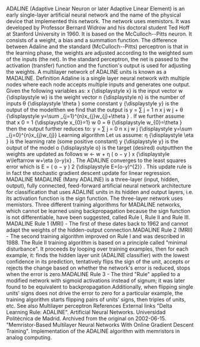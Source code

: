 ADALINE (Adaptive Linear Neuron or later Adaptive Linear Element) is an
early single-layer artificial neural network and the name of the
physical device that implemented this network. The network uses
memistors. It was developed by Professor Bernard Widrow and his doctoral
student Ted Hoff at Stanford University in 1960. It is based on the
McCulloch--Pitts neuron. It consists of a weight, a bias and a summation
function. The difference between Adaline and the standard
(McCulloch--Pitts) perceptron is that in the learning phase, the weights
are adjusted according to the weighted sum of the inputs (the net). In
the standard perceptron, the net is passed to the activation (transfer)
function and the function\'s output is used for adjusting the weights. A
multilayer network of ADALINE units is known as a MADALINE. Definition
Adaline is a single layer neural network with multiple nodes where each
node accepts multiple inputs and generates one output. Given the
following variables as: x {\\displaystyle x} is the input vector w
{\\displaystyle w} is the weight vector n {\\displaystyle n} is the
number of inputs θ {\\displaystyle \\theta } some constant y
{\\displaystyle y} is the output of the modelthen we find that the
output is y = ∑ j = 1 n x j w j + θ {\\displaystyle y=\\sum
\_{j=1}\^{n}x\_{j}w\_{j}+\\theta } . If we further assume that x 0 = 1
{\\displaystyle x\_{0}=1} w 0 = θ {\\displaystyle w\_{0}=\\theta } then
the output further reduces to: y = ∑ j = 0 n x j w j {\\displaystyle
y=\\sum \_{j=0}\^{n}x\_{j}w\_{j}} Learning algorithm Let us assume: η
{\\displaystyle \\eta } is the learning rate (some positive constant) y
{\\displaystyle y} is the output of the model o {\\displaystyle o} is
the target (desired) outputthen the weights are updated as follows w ←
w + η ( o − y ) x {\\displaystyle w\\leftarrow w+\\eta (o-y)x} . The
ADALINE converges to the least squares error which is E = ( o − y ) 2
{\\displaystyle E=(o-y)\^{2}} . This update rule is in fact the
stochastic gradient descent update for linear regression. MADALINE
MADALINE (Many ADALINE) is a three-layer (input, hidden, output), fully
connected, feed-forward artificial neural network architecture for
classification that uses ADALINE units in its hidden and output layers,
i.e. its activation function is the sign function. The three-layer
network uses memistors. Three different training algorithms for MADALINE
networks, which cannot be learned using backpropagation because the sign
function is not differentiable, have been suggested, called Rule I, Rule
II and Rule III. MADALINE Rule 1 (MRI) - The first of these dates back
to 1962 and cannot adapt the weights of the hidden-output
connection.MADALINE Rule 2 (MRII) - The second training algorithm
improved on Rule I and was described in 1988. The Rule II training
algorithm is based on a principle called \"minimal disturbance\". It
proceeds by looping over training examples, then for each example, it:
finds the hidden layer unit (ADALINE classifier) with the lowest
confidence in its prediction, tentatively flips the sign of the unit,
accepts or rejects the change based on whether the network\'s error is
reduced, stops when the error is zero.MADALINE Rule 3 - The third
\"Rule\" applied to a modified network with sigmoid activations instead
of signum; it was later found to be equivalent to
backpropagation.Additionally, when flipping single units\' signs does
not drive the error to zero for a particular example, the training
algorithm starts flipping pairs of units\' signs, then triples of units,
etc. See also Multilayer perceptron References External links \"Delta
Learning Rule: ADALINE\". Artificial Neural Networks. Universidad
Politécnica de Madrid. Archived from the original on 2002-06-15.
\"Memristor-Based Multilayer Neural Networks With Online Gradient
Descent Training\". Implementation of the ADALINE algorithm with
memristors in analog computing.
